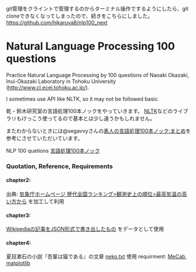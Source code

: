 git管理をクライントで管理するのからターミナル操作でするようにしたら、git cloneできなくなってしまったので、続きをこちらにしました。
https://github.com/hikaruya8/nlp100_next

# Natural Language Processing 100 questions

Practice Natural Language Processing by 100 questions of Naoaki Okazaki, Inui-Okazaki Laboratory in Tohoku University (http://www.cl.ecei.tohoku.ac.jp/).

I sometimes use API like NLTK, so it may not be followed basic.



乾・鈴木研究室の言語処理100本ノックをやっていきます。
[NLTK](https://www.nltk.org/)などのライブラリもけっこう使ってるので基本とは少し違うかもしれません。

またわからないときには@segavvyさんの[素人の言語処理100本ノック:まとめ](https://qiita.com/segavvy/items/fb50ba8097d59475f760)を参考にさせていただいています。

NLP 100 quetions [言語処理100本ノック](http://www.cl.ecei.tohoku.ac.jp/nlp100/#data)

### Quotation, Reference, Requirements
#### chapter2:
出典: [気象庁ホームページ 歴代全国ランキング>観測史上の順位>最高気温の高い方から](http://www.data.jma.go.jp/obd/stats/etrn/view/rankall.php?prec_no=&block_no=&year=&month=&day=&view=)
を加工して利用

#### chapter3:
[Wikipediaの記事をJSON形式で書き出したもの](http://www.cl.ecei.tohoku.ac.jp/nlp100/data/jawiki-country.json.gz)
をデータとして使用

#### chapter4:
夏目漱石の小説『吾輩は猫である』の文章 [neko.txt](http://www.cl.ecei.tohoku.ac.jp/nlp100/data/neko.txt)
使用
requirment:
[MeCab](http://taku910.github.io/mecab/#usage-tools),
[matplotlib](https://matplotlib.org/)
